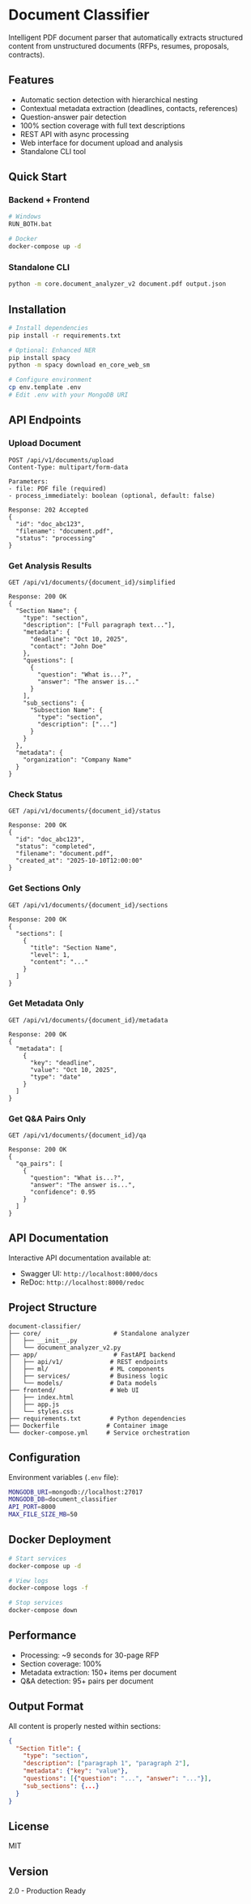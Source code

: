 # Document Classifier

Intelligent PDF document parser that automatically extracts structured content from unstructured documents (RFPs, resumes, proposals, contracts).

## Features

- Automatic section detection with hierarchical nesting
- Contextual metadata extraction (deadlines, contacts, references)
- Question-answer pair detection
- 100% section coverage with full text descriptions
- REST API with async processing
- Web interface for document upload and analysis
- Standalone CLI tool

## Quick Start

### Backend + Frontend
```bash
# Windows
RUN_BOTH.bat

# Docker
docker-compose up -d
```

### Standalone CLI
```bash
python -m core.document_analyzer_v2 document.pdf output.json
```

## Installation

```bash
# Install dependencies
pip install -r requirements.txt

# Optional: Enhanced NER
pip install spacy
python -m spacy download en_core_web_sm

# Configure environment
cp env.template .env
# Edit .env with your MongoDB URI
```

## API Endpoints

### Upload Document
```http
POST /api/v1/documents/upload
Content-Type: multipart/form-data

Parameters:
- file: PDF file (required)
- process_immediately: boolean (optional, default: false)

Response: 202 Accepted
{
  "id": "doc_abc123",
  "filename": "document.pdf",
  "status": "processing"
}
```

### Get Analysis Results
```http
GET /api/v1/documents/{document_id}/simplified

Response: 200 OK
{
  "Section Name": {
    "type": "section",
    "description": ["Full paragraph text..."],
    "metadata": {
      "deadline": "Oct 10, 2025",
      "contact": "John Doe"
    },
    "questions": [
      {
        "question": "What is...?",
        "answer": "The answer is..."
      }
    ],
    "sub_sections": {
      "Subsection Name": {
        "type": "section",
        "description": ["..."]
      }
    }
  },
  "metadata": {
    "organization": "Company Name"
  }
}
```

### Check Status
```http
GET /api/v1/documents/{document_id}/status

Response: 200 OK
{
  "id": "doc_abc123",
  "status": "completed",
  "filename": "document.pdf",
  "created_at": "2025-10-10T12:00:00"
}
```

### Get Sections Only
```http
GET /api/v1/documents/{document_id}/sections

Response: 200 OK
{
  "sections": [
    {
      "title": "Section Name",
      "level": 1,
      "content": "..."
    }
  ]
}
```

### Get Metadata Only
```http
GET /api/v1/documents/{document_id}/metadata

Response: 200 OK
{
  "metadata": [
    {
      "key": "deadline",
      "value": "Oct 10, 2025",
      "type": "date"
    }
  ]
}
```

### Get Q&A Pairs Only
```http
GET /api/v1/documents/{document_id}/qa

Response: 200 OK
{
  "qa_pairs": [
    {
      "question": "What is...?",
      "answer": "The answer is...",
      "confidence": 0.95
    }
  ]
}
```

## API Documentation

Interactive API documentation available at:
- Swagger UI: `http://localhost:8000/docs`
- ReDoc: `http://localhost:8000/redoc`

## Project Structure

```
document-classifier/
├── core/                    # Standalone analyzer
│   ├── __init__.py
│   └── document_analyzer_v2.py
├── app/                     # FastAPI backend
│   ├── api/v1/             # REST endpoints
│   ├── ml/                 # ML components
│   ├── services/           # Business logic
│   └── models/             # Data models
├── frontend/               # Web UI
│   ├── index.html
│   ├── app.js
│   └── styles.css
├── requirements.txt        # Python dependencies
├── Dockerfile             # Container image
└── docker-compose.yml     # Service orchestration
```

## Configuration

Environment variables (`.env` file):
```bash
MONGODB_URI=mongodb://localhost:27017
MONGODB_DB=document_classifier
API_PORT=8000
MAX_FILE_SIZE_MB=50
```

## Docker Deployment

```bash
# Start services
docker-compose up -d

# View logs
docker-compose logs -f

# Stop services
docker-compose down
```

## Performance

- Processing: ~9 seconds for 30-page RFP
- Section coverage: 100%
- Metadata extraction: 150+ items per document
- Q&A detection: 95+ pairs per document

## Output Format

All content is properly nested within sections:

```json
{
  "Section Title": {
    "type": "section",
    "description": ["paragraph 1", "paragraph 2"],
    "metadata": {"key": "value"},
    "questions": [{"question": "...", "answer": "..."}],
    "sub_sections": {...}
  }
}
```

## License

MIT

## Version

2.0 - Production Ready
